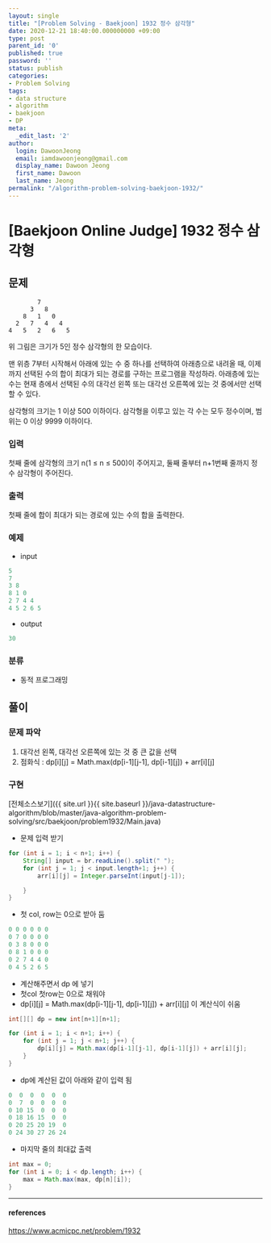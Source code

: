 ```yaml
---
layout: single
title: "[Problem Solving - Baekjoon] 1932 정수 삼각형"
date: 2020-12-21 18:40:00.000000000 +09:00
type: post
parent_id: '0'
published: true
password: ''
status: publish
categories:
- Problem Solving
tags:
- data structure
- algorithm
- baekjoon
- DP
meta:
  _edit_last: '2'
author:
  login: DawoonJeong
  email: iamdawoonjeong@gmail.com
  display_name: Dawoon Jeong
  first_name: Dawoon
  last_name: Jeong
permalink: "/algorithm-problem-solving-baekjoon-1932/"
---
```

# [Baekjoon Online Judge] 1932 정수 삼각형

## 문제
```    
        7
      3   8
    8   1   0
  2   7   4   4
4   5   2   6   5
```
위 그림은 크기가 5인 정수 삼각형의 한 모습이다.

맨 위층 7부터 시작해서 아래에 있는 수 중 하나를 선택하여 아래층으로 내려올 때, 이제까지 선택된 수의 합이 최대가 되는 경로를 구하는 프로그램을 작성하라. 아래층에 있는 수는 현재 층에서 선택된 수의 대각선 왼쪽 또는 대각선 오른쪽에 있는 것 중에서만 선택할 수 있다.

삼각형의 크기는 1 이상 500 이하이다. 삼각형을 이루고 있는 각 수는 모두 정수이며, 범위는 0 이상 9999 이하이다.

### 입력
첫째 줄에 삼각형의 크기 n(1 ≤ n ≤ 500)이 주어지고, 둘째 줄부터 n+1번째 줄까지 정수 삼각형이 주어진다.

### 출력
첫째 줄에 합이 최대가 되는 경로에 있는 수의 합을 출력한다.

### 예제

- input

```java
5
7
3 8
8 1 0
2 7 4 4
4 5 2 6 5
```

- output

```java
30
```

### 분류
- 동적 프로그래밍

## 풀이

### 문제 파악
1. 대각선 왼쪽, 대각선 오른쪽에 있는 것 중 큰 값을 선택 
2. 점화식  : dp[i][j] = Math.max(dp[i-1][j-1], dp[i-1][j]) + arr[i][j]

### 구현


[전체소스보기]({{ site.url }}{{ site.baseurl }}/java-datastructure-algorithm/blob/master/java-algorithm-problem-solving/src/baekjoon/problem1932/Main.java)

- 문제 입력 받기

```java
for (int i = 1; i < n+1; i++) {
    String[] input = br.readLine().split(" ");
    for (int j = 1; j < input.length+1; j++) {
        arr[i][j] = Integer.parseInt(input[j-1]);

    }
}
```

- 첫 col, row는 0으로 받아 둠

```java
0 0 0 0 0 0
0 7 0 0 0 0
0 3 8 0 0 0
0 8 1 0 0 0
0 2 7 4 4 0
0 4 5 2 6 5
```

- 계산해주면서  dp 에 넣기
- 첫col 첫row는 0으로 채워야  
- dp[i][j] = Math.max(dp[i-1][j-1], dp[i-1][j]) + arr[i][j] 이 계산식이 쉬움

```java
int[][] dp = new int[n+1][n+1];

for (int i = 1; i < n+1; i++) {
    for (int j = 1; j < n+1; j++) {
        dp[i][j] = Math.max(dp[i-1][j-1], dp[i-1][j]) + arr[i][j];
    }
}
```

- dp에 계산된 값이 아래와 같이 입력 됨

```java
0  0  0  0  0  0
0  7  0  0  0  0
0 10 15  0  0  0
0 18 16 15  0  0
0 20 25 20 19  0
0 24 30 27 26 24
```


- 마지막 줄의 최대값 출력

```java
int max = 0;
for (int i = 0; i < dp.length; i++) {
    max = Math.max(max, dp[n][i]);
}
```

---

#### references
<https://www.acmicpc.net/problem/1932>
